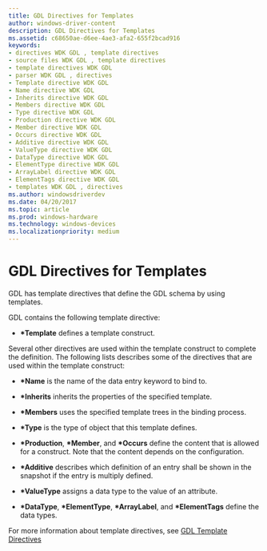 ```yaml
---
title: GDL Directives for Templates
author: windows-driver-content
description: GDL Directives for Templates
ms.assetid: c68650ae-d6ee-4ae3-afa2-655f2bcad916
keywords:
- directives WDK GDL , template directives
- source files WDK GDL , template directives
- template directives WDK GDL
- parser WDK GDL , directives
- Template directive WDK GDL
- Name directive WDK GDL
- Inherits directive WDK GDL
- Members directive WDK GDL
- Type directive WDK GDL
- Production directive WDK GDL
- Member directive WDK GDL
- Occurs directive WDK GDL
- Additive directive WDK GDL
- ValueType directive WDK GDL
- DataType directive WDK GDL
- ElementType directive WDK GDL
- ArrayLabel directive WDK GDL
- ElementTags directive WDK GDL
- templates WDK GDL , directives
ms.author: windowsdriverdev
ms.date: 04/20/2017
ms.topic: article
ms.prod: windows-hardware
ms.technology: windows-devices
ms.localizationpriority: medium
---
```


# GDL Directives for Templates


GDL has template directives that define the GDL schema by using templates.

GDL contains the following template directive:

-   **\*Template** defines a template construct.

Several other directives are used within the template construct to complete the definition. The following lists describes some of the directives that are used within the template construct:

-   **\*Name** is the name of the data entry keyword to bind to.

-   **\*Inherits** inherits the properties of the specified template.

-   **\*Members** uses the specified template trees in the binding process.

-   **\*Type** is the type of object that this template defines.

-   **\*Production**, **\*Member**, and **\*Occurs** define the content that is allowed for a construct. Note that the content depends on the configuration.

-   **\*Additive** describes which definition of an entry shall be shown in the snapshot if the entry is multiply defined.

-   **\*ValueType** assigns a data type to the value of an attribute.

-   **\*DataType**, **\*ElementType**, **\*ArrayLabel**, and **\*ElementTags** define the data types.

For more information about template directives, see [GDL Template Directives](gdl-template-directives.md)

 

 




